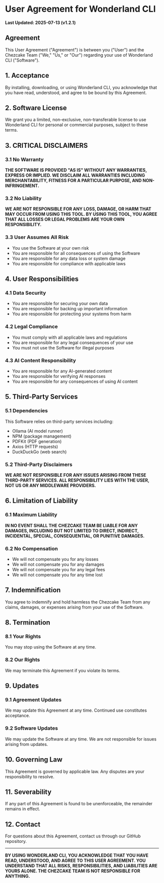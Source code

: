 # User Agreement for Wonderland CLI

**Last Updated: 2025-07-13 (v1.2.1)**

## Agreement

This User Agreement ("Agreement") is between you ("User") and the Chezcake Team ("We," "Us," or "Our") regarding your use of Wonderland CLI ("Software").

## 1. Acceptance

By installing, downloading, or using Wonderland CLI, you acknowledge that you have read, understood, and agree to be bound by this Agreement.

## 2. Software License

We grant you a limited, non-exclusive, non-transferable license to use Wonderland CLI for personal or commercial purposes, subject to these terms.

## 3. CRITICAL DISCLAIMERS

### 3.1 No Warranty
**THE SOFTWARE IS PROVIDED "AS IS" WITHOUT ANY WARRANTIES, EXPRESS OR IMPLIED. WE DISCLAIM ALL WARRANTIES INCLUDING MERCHANTABILITY, FITNESS FOR A PARTICULAR PURPOSE, AND NON-INFRINGEMENT.**

### 3.2 No Liability
**WE ARE NOT RESPONSIBLE FOR ANY LOSS, DAMAGE, OR HARM THAT MAY OCCUR FROM USING THIS TOOL. BY USING THIS TOOL, YOU AGREE THAT ALL LOSSES OR LEGAL PROBLEMS ARE YOUR OWN RESPONSIBILITY.**

### 3.3 User Assumes All Risk
- You use the Software at your own risk
- You are responsible for all consequences of using the Software
- You are responsible for any data loss or system damage
- You are responsible for compliance with applicable laws

## 4. User Responsibilities

### 4.1 Data Security
- You are responsible for securing your own data
- You are responsible for backing up important information
- You are responsible for protecting your systems from harm

### 4.2 Legal Compliance
- You must comply with all applicable laws and regulations
- You are responsible for any legal consequences of your use
- You must not use the Software for illegal purposes

### 4.3 AI Content Responsibility
- You are responsible for any AI-generated content
- You are responsible for verifying AI responses
- You are responsible for any consequences of using AI content

## 5. Third-Party Services

### 5.1 Dependencies
This Software relies on third-party services including:
- Ollama (AI model runner)
- NPM (package management)
- PDFKit (PDF generation)
- Axios (HTTP requests)
- DuckDuckGo (web search)

### 5.2 Third-Party Disclaimers
**WE ARE NOT RESPONSIBLE FOR ANY ISSUES ARISING FROM THESE THIRD-PARTY SERVICES. ALL RESPONSIBILITY LIES WITH THE USER, NOT US OR ANY MIDDLEWARE PROVIDERS.**

## 6. Limitation of Liability

### 6.1 Maximum Liability
**IN NO EVENT SHALL THE CHEZCAKE TEAM BE LIABLE FOR ANY DAMAGES, INCLUDING BUT NOT LIMITED TO DIRECT, INDIRECT, INCIDENTAL, SPECIAL, CONSEQUENTIAL, OR PUNITIVE DAMAGES.**

### 6.2 No Compensation
- We will not compensate you for any losses
- We will not compensate you for any damages
- We will not compensate you for any legal fees
- We will not compensate you for any time lost

## 7. Indemnification

You agree to indemnify and hold harmless the Chezcake Team from any claims, damages, or expenses arising from your use of the Software.

## 8. Termination

### 8.1 Your Rights
You may stop using the Software at any time.

### 8.2 Our Rights
We may terminate this Agreement if you violate its terms.

## 9. Updates

### 9.1 Agreement Updates
We may update this Agreement at any time. Continued use constitutes acceptance.

### 9.2 Software Updates
We may update the Software at any time. We are not responsible for issues arising from updates.

## 10. Governing Law

This Agreement is governed by applicable law. Any disputes are your responsibility to resolve.

## 11. Severability

If any part of this Agreement is found to be unenforceable, the remainder remains in effect.

## 12. Contact

For questions about this Agreement, contact us through our GitHub repository.

---

**BY USING WONDERLAND CLI, YOU ACKNOWLEDGE THAT YOU HAVE READ, UNDERSTOOD, AND AGREE TO THIS USER AGREEMENT. YOU UNDERSTAND THAT ALL RISKS, RESPONSIBILITIES, AND LIABILITIES ARE YOURS ALONE. THE CHEZCAKE TEAM IS NOT RESPONSIBLE FOR ANYTHING.** 